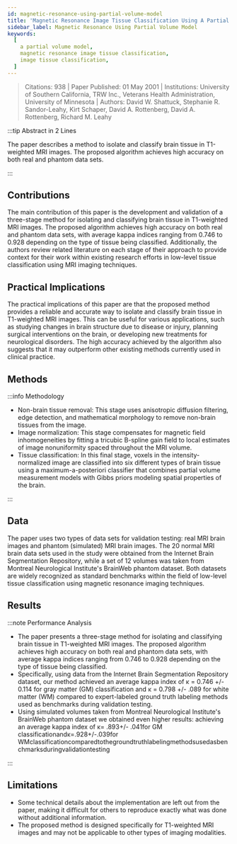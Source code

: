 ```yaml
---
id: magnetic-resonance-using-partial-volume-model
title: 'Magnetic Resonance Image Tissue Classification Using A Partial Volume Model'
sidebar_label: Magnetic Resonance Using Partial Volume Model
keywords:
  [
    a partial volume model,
    magnetic resonance image tissue classification,
    image tissue classification,
  ]
---
```



> Citations: 938 | Paper Published: 01 May 2001 | Institutions: University of Southern California, TRW Inc., Veterans Health Administration, University of Minnesota | Authors: David W. Shattuck, Stephanie R. Sandor-Leahy, Kirt Schaper, David A. Rottenberg, David A. Rottenberg, Richard M. Leahy

<!-- Prettier doesn't change this -->
:::tip Abstract in 2 Lines

The paper describes a method to isolate and classify brain tissue in T1-weighted MRI images. The proposed algorithm achieves high accuracy on both real and phantom data sets.

:::


## Contributions 

The main contribution of this paper is the development and validation of a three-stage method for isolating and classifying brain tissue in T1-weighted MRI images. The proposed algorithm achieves high accuracy on both real and phantom data sets, with average kappa indices ranging from 0.746 to 0.928 depending on the type of tissue being classified. Additionally, the authors review related literature on each stage of their approach to provide context for their work within existing research efforts in low-level tissue classification using MRI imaging techniques.

## Practical Implications

The practical implications of this paper are that the proposed method provides a reliable and accurate way to isolate and classify brain tissue in T1-weighted MRI images. This can be useful for various applications, such as studying changes in brain structure due to disease or injury, planning surgical interventions on the brain, or developing new treatments for neurological disorders. The high accuracy achieved by the algorithm also suggests that it may outperform other existing methods currently used in clinical practice.


## Methods
<!-- Prettier doesn't change this -->
:::info Methodology

- Non-brain tissue removal: This stage uses anisotropic diffusion filtering, edge detection, and mathematical morphology to remove non-brain tissues from the image.
- Image normalization: This stage compensates for magnetic field inhomogeneities by fitting a tricubic B-spline gain field to local estimates of image nonuniformity spaced throughout the MRI volume.
- Tissue classification: In this final stage, voxels in the intensity-normalized image are classified into six different types of brain tissue using a maximum-a-posteriori classifier that combines partial volume measurement models with Gibbs priors modeling spatial properties of the brain.

:::

## Data
The paper uses two types of data sets for validation testing: real MRI brain images and phantom (simulated) MRI brain images. The 20 normal MRI brain data sets used in the study were obtained from the Internet Brain Segmentation Repository, while a set of 12 volumes was taken from Montreal Neurological Institute's BrainWeb phantom dataset. Both datasets are widely recognized as standard benchmarks within the field of low-level tissue classification using magnetic resonance imaging techniques.
## Results
<!-- Prettier doesn't change this -->
:::note Performance Analysis

- The paper presents a three-stage method for isolating and classifying brain tissue in T1-weighted MRI images. The proposed algorithm achieves high accuracy on both real and phantom data sets, with average kappa indices ranging from 0.746 to 0.928 depending on the type of tissue being classified.
- Specifically, using data from the Internet Brain Segmentation Repository dataset, our method achieved an average kappa index of κ = 0.746 +/- 0.114 for gray matter (GM) classification and κ = 0.798 +/- .089 for white matter (WM) compared to expert-labeled ground truth labeling methods used as benchmarks during validation testing.
- Using simulated volumes taken from Montreal Neurological Institute's BrainWeb phantom dataset we obtained even higher results: achieving an average kappa index of κ= .893+/- .041for GM classificationandκ=.928+/-.039for WMclassificationcomparedtothegroundtruthlabelingmethodsusedasbenchmarksduringvalidationtesting

:::


## Limitations

- Some technical details about the implementation are left out from the paper, making it difficult for others to reproduce exactly what was done without additional information.
- The proposed method is designed specifically for T1-weighted MRI images and may not be applicable to other types of imaging modalities.



